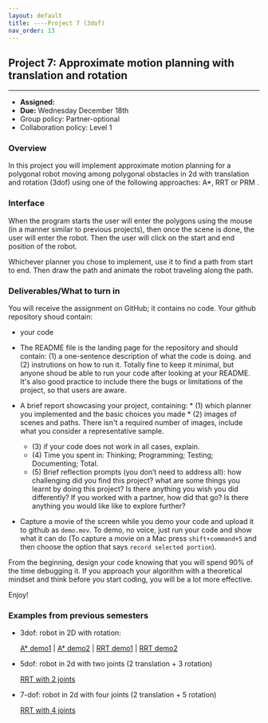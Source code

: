```yaml
---
layout: default 
title: ----Project 7 (3dof)
nav_order: 13
---
```




## Project 7:  Approximate motion planning with translation and rotation 


*** 
* __Assigned:__ 
* __Due:__  Wednesday December 18th
* Group policy: Partner-optional 
* Collaboration policy: Level 1


### Overview

In this project you will implement approximate motion planning for a
polygonal robot moving among polygonal obstacles in 2d with
translation and rotation (3dof) using one of the following approaches:
A*, RRT or PRM .


### Interface 

When the program starts the user will enter the polygons using the
mouse (in a manner similar to previous projects), then once the scene
is done, the user will enter the robot. Then the user will click on
the start and end position of the robot.

Whichever planner you chose to implement, use it to find a path from
start to end.  Then draw the path and animate the robot traveling
along the path.





### Deliverables/What to turn in

You will receive the assignment on GitHub; it contains no code. Your github repository shoud contain:

* your code 

* The README file is the landing page for the repository and should
contain: (1) a one-sentence description of what the code is doing. and
(2) instrutions on how to run it. Totally fine to keep it minimal, but
anyone shoud be able to run your code after looking at your
README. It's also good practice to include there the bugs or
limitations of the project, so that users are aware.

* A brief report showcasing your project, containing:
    	* (1) which planner you implemented and the basic choices you made 
    	* (2) images of scenes and paths.  There isn't a required number of images, include what you consider a representative sample. 
	* (3) if your code does not work in all cases, explain.
	* (4) Time you spent in: Thinking; Programming; Testing; Documenting; Total.
	* (5) Brief reflection prompts (you don’t need to address all): how
challenging did you find this project? what are some things you learnt
by doing this project? Is there anything you wish you did differently?
If you worked with a partner, how did that go? Is there anything you would like  like to
explore further?

* Capture a movie of the screen while you demo your code and upload it
  to github as `demo.mov`. To demo, no voice, just run your code and
  show what it can do (To capture a movie on a Mac press
  `shift+command+5` and then choose the option that says `record
  selected portion`).


From the beginning, design your code knowing that you will spend 90%
of the time debugging it. If you approach your algorithm with a
theoretical mindset and think before you start coding, you will be a
lot more effective.

Enjoy! 

### Examples from previous semesters

* 3dof: robot in 2D with rotation:
  
   <a href="https://tildesites.bowdoin.edu/~ltoma/teaching/cs3250-CompGeom/demos/planning/demo-annadanielle.mov">A* demo1</a>
| <a href="https://tildesites.bowdoin.edu/~ltoma/teaching/cs3250-CompGeom/demos/planning/demo-caspian.mov">A* demo2</a> 
| <a href="https://tildesites.bowdoin.edu/~ltoma/teaching/cs3250-CompGeom/demos/planning/demo-kevinwill-rrt1.mov">RRT demo1</a> 
| <a href="https://tildesites.bowdoin.edu/~ltoma/teaching/cs3250-CompGeom/demos/planning/demo-kevinwill-rrt2.mov">RRT demo2</a>

* 5dof: robot in 2d with two joints  (2 translation + 3 rotation)

   <a href="https://tildesites.bowdoin.edu/~ltoma/teaching/cs3250-CompGeom/demos/planning/demo-rrt-joints-danielbrian.mov">RRT with 2 joints</a> 

* 7-dof: robot in 2d with four joints (2 translation + 5 rotation)

   <a href="https://tildesites.bowdoin.edu/~ltoma/teaching/cs3250-CompGeom/demos/planning/demo-rrt-fold-danielbrian.mov">RRT with 4 joints </a> 
